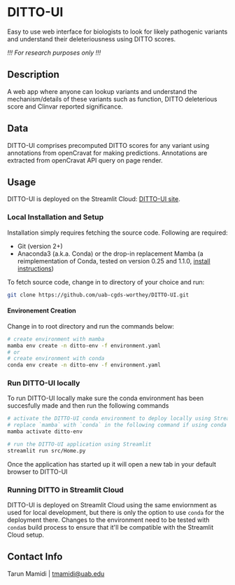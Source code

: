 # DITTO-UI

Easy to use web interface for biologists to look for likely pathogenic variants and understand their deleteriousness
using DITTO scores.

_!!! For research purposes only !!!_

## Description

A web app where anyone can lookup variants and understand the mechanism/details of these variants such as
function, DITTO deleterious score and Clinvar reported significance.

## Data

DITTO-UI comprises precomputed DITTO scores for any variant using annotations from openCravat
for making predictions. Annotations are extracted from openCravat API query on page render.

## Usage

DITTO-UI is deployed on the Streamlit Cloud: [DITTO-UI site](https://cgds-ditto.streamlit.app).

### Local Installation and Setup

Installation simply requires fetching the source code. Following are required:

-   Git (version 2+)
-   Anaconda3 (a.k.a. Conda) or the drop-in replacement Mamba (a reimplementation of Conda, tested on version 0.25 and
    1.1.0, [install instructions](https://mamba.readthedocs.io/en/latest/installation.html))

To fetch source code, change in to directory of your choice and run:

```sh
git clone https://github.com/uab-cgds-worthey/DITTO-UI.git
```

#### Environement Creation

Change in to root directory and run the commands below:

```sh
# create environment with mamba
mamba env create -n ditto-env -f environment.yaml
# or
# create environment with conda
conda env create -n ditto-env -f environment.yaml
```

### Run DITTO-UI locally

To run DITTO-UI locally make sure the conda environment has been succesfully made and then run the following commands

```sh
# activate the DITTO-UI conda environment to deploy locally using Streamlit
# replace `mamba` with `conda` in the following command if using conda instead of mamba
mamba activate ditto-env

# run the DITTO-UI application using Streamlit
streamlit run src/Home.py
```

Once the application has started up it will open a new tab in your default browser to DITTO-UI

### Running DITTO in Streamlit Cloud

DITTO-UI is deployed on Streamlit Cloud using the same enviornment as used for local development, but there is only the
option to use `conda` for the deployment there. Changes to the environment need to be tested with `conda`s build process
to ensure that it'll be compatible with the Streamlit Cloud setup.

## Contact Info

Tarun Mamidi | tmamidi@uab.edu
